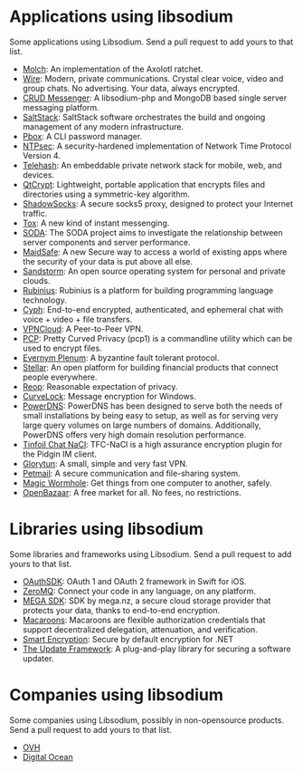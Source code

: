 # Applications using libsodium
Some applications using Libsodium. Send a pull request to add yours to that list.

- [Molch](https://github.com/FSMaxB/molch): An implementation of the Axolotl ratchet.
- [Wire](https://wire.com/): Modern, private communications.
Crystal clear voice, video and group chats. No advertising. Your data, always encrypted.
- [CRUD Messenger](https://github.com/zyisrad/crudMessenger): A libsodium-php and MongoDB based single server messaging platform.
- [SaltStack](http://saltstack.com/): SaltStack software orchestrates the build and ongoing management of any modern infrastructure. 
- [Pbox](https://github.com/zyisrad/pbox): A CLI password manager.
- [NTPsec](https://github.com/ntpsec/ntpsec): A
security-hardened implementation of Network Time Protocol Version 4.
- [Telehash](http://telehash.org/): An embeddable private network stack for mobile, web, and devices.
- [QtCrypt](https://github.com/trashctor/QtCrypt): Lightweight, portable application that encrypts files and directories using a symmetric-key algorithm.
- [ShadowSocks](https://shadowsocks.org/en/index.html): A secure socks5 proxy,
designed to protect your Internet traffic.
- [Tox](https://tox.chat/): A new kind of instant messenging.
- [SODA](https://github.com/vong-xiv/SODA): The SODA project aims to investigate the relationship between server components and server performance.
- [MaidSafe](http://maidsafe.net/): A new Secure way to access a world of existing apps where the security of your data is put above all else.
- [Sandstorm](https://sandstorm.io/): An open source operating system for personal and private clouds.
- [Rubinius](http://rubinius.com/): Rubinius is a platform for building programming language technology.
- [Cyph](https://cyph.im/): End-to-end encrypted, authenticated, and ephemeral chat with voice + video + file transfers.
- [VPNCloud](https://github.com/dswd/vpncloud.rs): A Peer-to-Peer VPN.
- [PCP](https://github.com/TLINDEN/pcp): Pretty Curved Privacy (pcp1) is a commandline utility which can be used to encrypt files.
- [Evernym Plenum](http://evernym.com/): A byzantine fault tolerant protocol.
- [Stellar](https://www.stellar.org/): An open platform for building financial products that connect people everywhere.
- [Reop](http://www.tedunangst.com/flak/post/reop): Reasonable expectation of privacy.
- [CurveLock](https://github.com/adamcaudill/CurveLock): Message encryption for Windows.
- [PowerDNS](https://www.powerdns.com/): PowerDNS has been designed to serve both the needs of small installations by being easy to setup, as well as for serving very large query volumes on large numbers of domains. Additionally, PowerDNS offers very high domain resolution performance.
- [Tinfoil Chat NaCl](https://github.com/maqp/tfc-nacl): TFC-NaCl is a high assurance encryption plugin for the Pidgin IM client.
- [Glorytun](https://github.com/angt/glorytun): A small, simple and very fast VPN.
- [Petmail](https://github.com/warner/petmail): A secure communication and file-sharing system.
- [Magic Wormhole](https://github.com/warner/magic-wormhole): Get things from one computer to another, safely.
- [OpenBazaar](https://www.openbazaar.org/): A free market for all. No fees, no restrictions.

# Libraries using libsodium
Some libraries and frameworks using Libsodium. Send a pull request to add yours to that list.

- [OAuthSDK](https://github.com/ramki1979/OAuthSDK): OAuth 1 and OAuth 2 framework in Swift for iOS.
- [ZeroMQ](http://zeromq.org/): Connect your code in any language, on any platform.
- [MEGA SDK](https://github.com/meganz/sdk): SDK by mega.nz, a secure cloud storage provider that protects your data, thanks to end-to-end encryption.
- [Macaroons](https://github.com/rescrv/libmacaroons): Macaroons are flexible authorization credentials that support decentralized delegation, attenuation, and verification.
- [Smart Encryption](https://github.com/adamcaudill/SmartEncryption): Secure by default encryption for .NET
- [The Update Framework](https://github.com/theupdateframework/tuf): A plug-and-play library for securing a software updater.

# Companies using libsodium
Some companies using Libsodium, possibly in non-opensource products. Send a pull request to add yours to that list.

- [OVH](https://www.ovh.com)
- [Digital Ocean](https://www.digitalocean.com/)